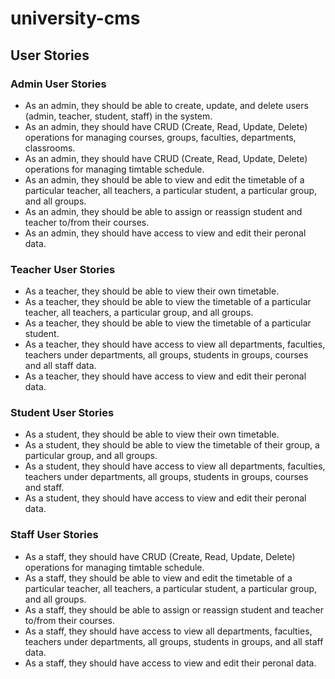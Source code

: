 # university-cms

## User Stories

### Admin User Stories

- As an admin, they should be able to create, update, and delete users (admin, teacher, student, staff) in the system.
- As an admin, they should have CRUD (Create, Read, Update, Delete) operations for managing courses, groups, faculties, departments, classrooms.
- As an admin, they should have CRUD (Create, Read, Update, Delete) operations for managing timtable schedule.
- As an admin, they should be able to view and edit the timetable of a particular teacher, all teachers, a particular student, a particular group, and all groups.
- As an admin, they should be able to assign or reassign student and teacher to/from their courses.
- As an admin, they should have access to view and edit their peronal data.

### Teacher User Stories
- As a teacher, they should be able to view their own timetable.
- As a teacher, they should be able to view the timetable of a particular teacher, all teachers, a particular group, and all groups.
- As a teacher, they should be able to view the timetable of a particular student.
- As a teacher, they should have access to view all departments, faculties, teachers under departments, all groups, students in groups, courses and all staff data.
- As a teacher, they should have access to view and edit their peronal data.

### Student User Stories

- As a student, they should be able to view their own timetable.
- As a student, they should be able to view the timetable of their group, a particular group, and all groups.
- As a student, they should have access to view all departments, faculties, teachers under departments, all groups, students in groups, courses and staff.
- As a student, they should have access to view and edit their peronal data.

### Staff User Stories

- As a staff, they should have CRUD (Create, Read, Update, Delete) operations for managing timtable schedule.
- As a staff, they should be able to view and edit the timetable of a particular teacher, all teachers, a particular student, a particular group, and all groups.
- As a staff, they should be able to assign or reassign student and teacher to/from their courses.
- As a staff, they should have access to view all departments, faculties, teachers under departments, all groups, students in groups, and all staff data.
- As a staff, they should have access to view and edit their peronal data.

